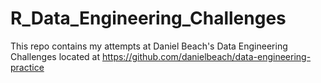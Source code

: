 # R_Data_Engineering_Challenges
This repo contains my attempts at Daniel Beach's Data Engineering Challenges located at https://github.com/danielbeach/data-engineering-practice
